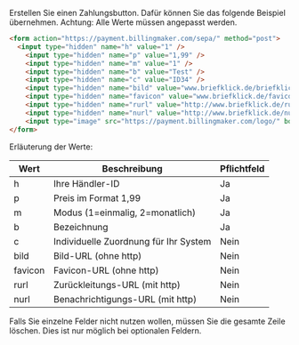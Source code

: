 Erstellen Sie einen Zahlungsbutton. Dafür können Sie das folgende Beispiel übernehmen. Achtung: Alle Werte müssen angepasst werden.
```html
<form action="https://payment.billingmaker.com/sepa/" method="post">
  <input type="hidden" name="h" value="1" />
	<input type="hidden" name="p" value="1,99" />
	<input type="hidden" name="m" value="1" />
	<input type="hidden" name="b" value="Test" />
	<input type="hidden" name="c" value="ID34" />
	<input type="hidden" name="bild" value="www.briefklick.de/briefklicktop.png" />
	<input type="hidden" name="favicon" value="www.briefklick.de/favicon.ico" />
	<input type="hidden" name="rurl" value="http://www.briefklick.de/rurl" />
	<input type="hidden" name="nurl" value="http://www.briefklick.de/nurl" />
	<input type="image" src="https://payment.billingmaker.com/logo/" border="0" name="submit" alt="-->" />
</form>
```
Erläuterung der Werte:

| Wert  | Beschreibung | Pflichtfeld |
| ------------- | ------------- | ------------- |
| h  | Ihre Händler-ID  | Ja |
| p  | Preis im Format 1,99  | Ja |
| m  | Modus (1=einmalig, 2=monatlich)  | Ja |
| b  | Bezeichnung  | Ja |
| c  | Individuelle Zuordnung für Ihr System  | Nein |
| bild  | Bild-URL (ohne http) | Nein |
| favicon  | Favicon-URL (ohne http)  | Nein |
| rurl  | Zurückleitungs-URL (mit http)  | Nein |
| nurl  | Benachrichtigungs-URL (mit http)  | Nein |

Falls Sie einzelne Felder nicht nutzen wollen, müssen Sie die gesamte Zeile löschen. Dies ist nur möglich bei optionalen Feldern.
